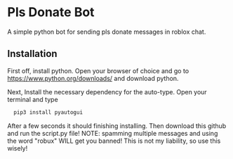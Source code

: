 
# Pls Donate Bot

A simple python bot for sending pls donate messages in roblox chat.


## Installation

First off, install python.
Open your browser of choice and go to https://www.python.org/downloads/ and download python.

Next, Install the necessary dependency for the auto-type. Open your terminal and type
```bash
  pip3 install pyautogui
```
After a few seconds it should finishing installing. 
Then download this github and run the script.py file!
NOTE: spamming multiple messages and using the word "robux" WILL get you banned! This is not my liability, so use this wisely!
